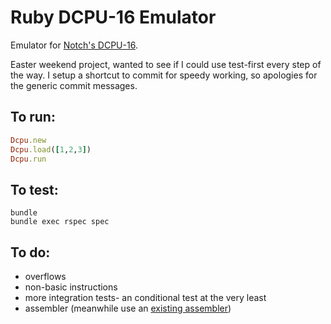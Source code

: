 Ruby DCPU-16 Emulator
==================

Emulator for [Notch's DCPU-16](http://0x10c.com/doc/dcpu-16.txt).

Easter weekend project, wanted to see if I could use test-first every step of the way.
I setup a shortcut to commit for speedy working, so apologies for the generic commit messages.

To run:
---------------

```ruby
Dcpu.new
Dcpu.load([1,2,3])
Dcpu.run
```

To test:
---------------

```
bundle
bundle exec rspec spec
```


To do:
---------------
 - overflows
 - non-basic instructions
 - more integration tests- an conditional test at the very least
 - assembler (meanwhile use an [existing assembler](https://github.com/toph/dcpu))
